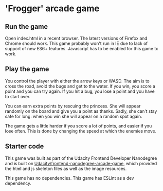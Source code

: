 'Frogger' arcade game
===============================

## Run the game
Open index.html in a recent browser. The latest versions of Firefox and Chrome
should work. This game probably won't run in IE due to lack of support of new ES6+ features.
Javascript has to be enabled for this game to work.

## Play the game
You control the player with either the arrow keys or WASD. The aim is to cross the road,
avoid the bugs and get to the water. If you win, you score a point and you can try again.
If you hit a bug, you lose a point and you have to start over.

You can earn extra points by rescuing the princess. She will appear randomly on the board and give you a point as thanks.
Sadly, she can't stay safe for long: when you win she will appear on a random spot again.

The game gets a little harder if you score a lot of points, and easier if you lose often.
This is done by changing the speed at which the enemies move.

## Starter code
This game was built as part of the Udacity Frontend Developer Nanodegree and is 
built on [Udacity/frontend-nanodegree-arcade-game](https://github.com/udacity/frontend-nanodegree-arcade-game), which provided the html and js skeleton files as well as the image resources.

This game has no dependencies.
This game has ESLint as a dev dependency.
